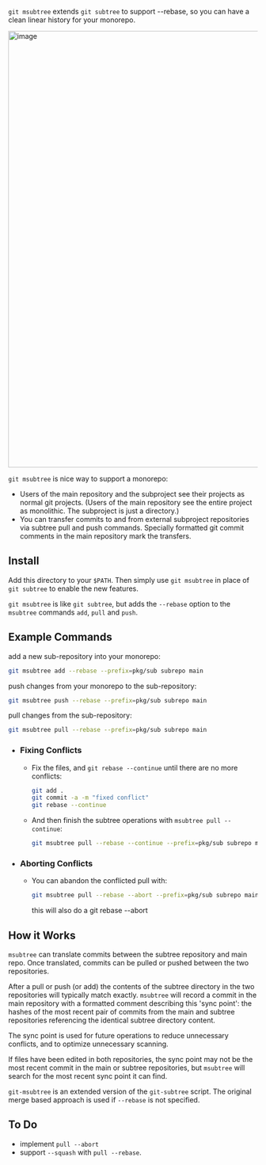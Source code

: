`git msubtree` extends `git subtree` to support --rebase, so you can have a clean linear history for your monorepo.

<img width="882" alt="image" src="https://user-images.githubusercontent.com/63816/216511723-7c5bbe89-6503-451d-b1a9-4f4863077a2c.png">

`git msubtree` is nice way to support a monorepo:

- Users of the main repository and the subproject see their projects as
  normal git projects. (Users of the main repository see the entire project as monolithic.
  The subproject is just a directory.)
- You can transfer commits to and from external subproject repositories via subtree pull and push
  commands. Specially formatted git commit comments in the main repository mark the
  transfers.


## Install

Add this directory to your `$PATH`.
Then simply use `git msubtree` in place of `git subtree` to enable the new features.

`git msubtree` is like `git subtree`, but adds the `--rebase` option to the `msubtree` commands `add`, `pull` and `push`.

## Example Commands

add a new sub-repository into your monorepo:

```sh
git msubtree add --rebase --prefix=pkg/sub subrepo main
```

push changes from your monorepo to the sub-repository:

```sh
git msubtree push --rebase --prefix=pkg/sub subrepo main
```

pull changes from the sub-repository:

```sh
git msubtree pull --rebase --prefix=pkg/sub subrepo main
```


- ### Fixing Conflicts

  - Fix the files, and `git rebase --continue` until there are no more conflicts:

    ```sh
    git add .
    git commit -a -m "fixed conflict"
    git rebase --continue
    ```

  - And then finish the subtree operations with `msubtree pull --continue`:

    ```sh
    git msubtree pull --rebase --continue --prefix=pkg/sub subrepo main
    ```

- ### Aborting Conflicts
  - You can abandon the conflicted pull with:
    ```sh
    git msubtree pull --rebase --abort --prefix=pkg/sub subrepo main
    ```
    this will also do a git rebase --abort


## How it Works

`msubtree` can translate commits between the subtree repository and main repo.
Once translated, commits can be pulled or pushed between the two repositories.

After a pull or push (or add) the contents of the subtree directory in the two
repositories will typically match exactly. `msubtree` will record a
commit in the main repository with a formatted comment describing this 'sync point':
the hashes of the most recent pair of commits from the main and subtree repositories
referencing the identical subtree directory content.

The sync point is used for future operations to reduce unnecessary conflicts, and to optimize
unnecessary scanning.

If files have been edited in both repositories, the sync point may not be the most recent commit
in the main or subtree repositories, but `msubtree` will search for the most recent sync
point it can find.

`git-msubtree` is an extended version of the `git-subtree` script. 
The original merge based approach is used if `--rebase` is not specified.

## To Do
- implement `pull --abort`
- support `--squash` with `pull --rebase`. 
